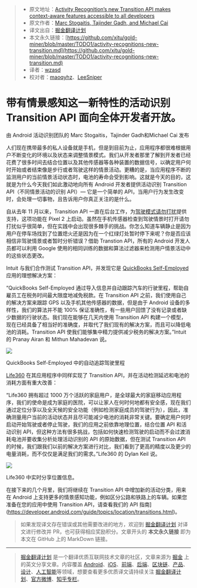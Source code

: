 > * 原文地址：[Activity Recognition’s new Transition API makes context-aware features accessible to all developers](https://android-developers.googleblog.com/2018/03/activity-recognitions-new-transition.html)
> * 原文作者：[Marc Stogaitis, Tajinder Gadh, and Michael Cai](https://android-developers.googleblog.com)
> * 译文出自：[掘金翻译计划](https://github.com/xitu/gold-miner)
> * 本文永久链接：[https://github.com/xitu/gold-miner/blob/master/TODO1/activity-recognitions-new-transition.md](https://github.com/xitu/gold-miner/blob/master/TODO1/activity-recognitions-new-transition.md)
> * 译者：[wzasd](github.com/wzasd)
> * 校对者：[maoqyhz](https://github.com/maoqyhz)、[LeeSniper](https://github.com/LeeSniper)

# 带有情景感知这一新特性的活动识别 Transition API 面向全体开发者开放。

由 Android 活动识别团队的 Marc Stogaitis，Tajinder Gadh和Michael Cai 发布

人们现在携带最多的私人设备就是手机，但是到目前为止，应用程序都很难根据用户不断变化的环境以及状态来调整情景模式。我们从开发者那里了解到开发者已经花费了很多时间去结合位置以及其他传感器等各种装置的数据信号，以确定用户何时开始或者结束像是步行或者驾驶这样的情景活动。更糟的是，当应用程序不断的监测用户的当前情景活动状态时，电池的寿命会受到影响。这就是今天的目的，这就是为什么今天我们如此激动地向所有 Android 开发者提供活动识别 Transition API（不同情景活动的识别 API）— 它是一个简单的 API，当用户行为发生改变时，会处理一切事物，且告诉用户你真正关注的是什么。

自从去年 11 月以来，Transition API 一直在后台工作，为[驾驶模式请勿打扰](https://android-developers.googleblog.com/2017/11/making-pixel-better-for-drivers.html)提供支持，这项功能在 Pixel 2 上启动。虽然在手机传感器检查到驾驶情景时打开请勿打扰似乎很简单，但在实践中会出现很多棘手的挑战。你怎么知道车辆静止是因为用户在停车场找到了位置熄火还是因为在一个红绿灯处暂时停下来呢？你是否应该相信非驾驶情景或者暂时分析错误？借助 Transtion API，所有的 Android 开发人员都可以利用 Google 使用的相同训练的数据和算法过滤器来检测用户情景活动中的这些状态更改。

Intuit 与我们合作测试 Transition API，并发现它是 [QuickBooks Self-Employed](https://play.google.com/store/apps/details?id=com.intuit.qbse) 应用的理想解决方案：

“QuickBooks Self-Employed 通过导入信息并自动跟踪汽车的行驶里程，帮助自雇员工在税务时间最大限度地减免税款。在 Transition API 之前，我们使用自己的解决方案来跟踪 GPS 以及手机其他传感器的数据，但是由于 Android 设备的多样性，我们的算法并不能 100% 保证准确性，有一些用户回馈了没有记录或者缺少数据的行驶状态。我们现在能够在几天内使用 Transition API 构建一个模型，现在已经具备了相当好的准确度，并取代了我们现有的解决方案，而且可以降低电池的消耗。Transition API 使我们能够集中精力提供减少税务的解决方案。”Intuit 的 Pranay Airan 和 Mithun Mahadevan 说。

[![](https://2.bp.blogspot.com/-xjpu46Q1QlM/WrALrluMqRI/AAAAAAAAFJc/G0jP4_1B5TgBGCioG5vyIFkCrSl1zD1WwCLcBGAs/s1600/image1.png)](https://2.bp.blogspot.com/-xjpu46Q1QlM/WrALrluMqRI/AAAAAAAAFJc/G0jP4_1B5TgBGCioG5vyIFkCrSl1zD1WwCLcBGAs/s1600/image1.png)

QuickBooks Self-Employed 中的自动追踪驾驶里程

[Life360](https://play.google.com/store/apps/details?id=com.life360.android.safetymapd) 在其应用程序中同样实现了 Transition API，并在活动检测延迟和电池的消耗方面有重大改善：

“Life360 拥有超过 1000 万个活跃的家庭用户，是全球最大的家庭移动应用程序，我们的使命是成为家庭的医院，可以让家人在何时何地都有安全感，现在我们通过定位分享以及全天候的安全功能（例如检测家庭成员的驾驶行为），因此，准确测量用户当前的活动状态并且尽可能减少电池的消耗非常关键。要确定用户何时启动开始驾驶或者停止驾驶，我们的应用之前依靠地理位置，结合位置 API 和活动识别 API，但这种方法有很多挑战，包括如何快速检测驾驶的启动而不会过渡消耗电池并要收集分析处理活动识别的 API 的原始数据，但在测试 Transition API 的时候，我们跟我们以前的解决方案进行对比，我们看到了更高的精度以及更少的电量消耗，而不仅仅是满足我们的需求。”Life360 的 Dylan Keil 说。

[![](https://3.bp.blogspot.com/-jDgcFj0bhIE/WrAL4t8LU6I/AAAAAAAAFJg/07cgXSIDGKoUO5RyY24JV7m0Wjce9XtcACLcBGAs/s1600/image2.png)](https://3.bp.blogspot.com/-jDgcFj0bhIE/WrAL4t8LU6I/AAAAAAAAFJg/07cgXSIDGKoUO5RyY24JV7m0Wjce9XtcACLcBGAs/s1600/image2.png)

Life360 中实时分享位置信息。

在接下来的几个月里，我们将继续在 Transition API 中增加新的活动分类，用来在 Android 上支持更多的情景感知功能，例如区分公路和铁路上的车辆。如果您准备在您的应用中使用 Transition API，请查看我们的 API 指南](https://developer.android.com/guide/topics/location/transitions.html)。

> 如果发现译文存在错误或其他需要改进的地方，欢迎到 [掘金翻译计划](https://github.com/xitu/gold-miner) 对译文进行修改并 PR，也可获得相应奖励积分。文章开头的 **本文永久链接** 即为本文在 GitHub 上的 MarkDown 链接。


---

> [掘金翻译计划](https://github.com/xitu/gold-miner) 是一个翻译优质互联网技术文章的社区，文章来源为 [掘金](https://juejin.im) 上的英文分享文章。内容覆盖 [Android](https://github.com/xitu/gold-miner#android)、[iOS](https://github.com/xitu/gold-miner#ios)、[前端](https://github.com/xitu/gold-miner#前端)、[后端](https://github.com/xitu/gold-miner#后端)、[区块链](https://github.com/xitu/gold-miner#区块链)、[产品](https://github.com/xitu/gold-miner#产品)、[设计](https://github.com/xitu/gold-miner#设计)、[人工智能](https://github.com/xitu/gold-miner#人工智能)等领域，想要查看更多优质译文请持续关注 [掘金翻译计划](https://github.com/xitu/gold-miner)、[官方微博](http://weibo.com/juejinfanyi)、[知乎专栏](https://zhuanlan.zhihu.com/juejinfanyi)。
